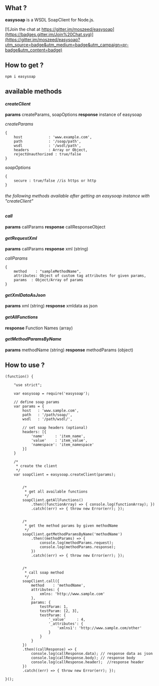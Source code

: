 ## What ?

**easysoap** is a WSDL SoapClient for Node.js.

[![Join the chat at https://gitter.im/moszeed/easysoap](https://badges.gitter.im/Join%20Chat.svg)](https://gitter.im/moszeed/easysoap?utm_source=badge&utm_medium=badge&utm_campaign=pr-badge&utm_content=badge)


## How to get ?

    npm i easysoap


## available methods

#### *createClient*
**params** createParams, soapOptions
**response** instance of easysoap

*createParams*

	{
        host   			: 'www.example.com',
        path   			: '/soap/path',
        wsdl   			: '/wsdl/path',
        headers			: Array or Object,
		rejectUnauthorized : true/false
    }

*soapOptions*

	{
    	secure : true/false //is https or http
    }



###### the following methods available after getting an *easysoap* instance with "createClient"

#### *call*
**params** callParams
**response** callResponseObject

#### *getRequestXml*
**params** callParams
**response** xml (string)

*callParams*

	{
        method    : "sampleMethodName",
        attributes: Object of custom tag attributes for given params,
        params	: Object/Array of params
    }


#### *getXmlDataAsJson*
**params** xml (string)
**response** xmldata as json

#### *getAllFunctions*
**response** Function Names (array)

#### *getMethodParamsByName*
**params** methodName (string)
**response** methodParams (object)

## How to use ?

	(function() {

        "use strict";

		var easysoap = require('easysoap');

        // define soap params
        var params = {
			host   : 'www.sample.com',
			path   : '/path/soap/',
            wsdl   : '/path/wsdl/',

			// set soap headers (optional)
			headers: [{
                'name'     : 'item_name',
                'value'    : 'item_value',
                'namespace': 'item_namespace'
            }]
        }

        /*
         * create the client
         */
        var soapClient = easysoap.createClient(params);


            /*
			 * get all available functions
        	 */
			soapClient.getAllFunctions()
            	.then((functionArray) => { console.log(functionArray); })
				.catch((err) => { throw new Error(err); });


			/*
			 * get the method params by given methodName
             */
    		soapClient.getMethodParamsByName('methodName')
            	.then((methodParams) => {
					console.log(methodParams.request);
					console.log(methodParams.response);
				})
				.catch((err) => { throw new Error(err); });


			/*
			 * call soap method
             */
        	soapClient.call({
            	method    : 'methodName',
				attributes: {
                	xmlns: 'http://www.sample.com'
                },
				params: {
					testParam: 1,
					testParam: [2, 3],
					testParam: {
						'_value'     : 4,
						'_attributes': {
                        	'xmlns1': 'http://www.sample.com/other'
                        }
                    }
                }
            })
            .then((callResponse) => {
				console.log(callResponse.data);	// response data as json
                console.log(callResponse.body);	// response body
				console.log(callResponse.header);  //response header
            })
			.catch((err) => { throw new Error(err); });

    }();
